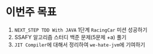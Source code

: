 # 이번주 목표       
1. `NEXT_STEP TDD With JAVA` 1단계 `RacingCar` 미션 성공하기              
2. SSAFY 알고리즘 스터디 백준 문제(5문제 +a) 풀기              
3. `JIT Compiler`에 대해서 정리하여 `we-hate-jvm`에 기여하기             
